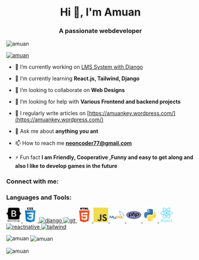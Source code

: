 <h1 align="center">Hi 👋, I'm Amuan</h1>
<h3 align="center">A passionate webdeveloper</h3>

<p align="left"> <img src="https://komarev.com/ghpvc/?username=amuan&label=Profile%20views&color=0e75b6&style=flat" alt="amuan" /> </p>

<p align="left"> <a href="https://github.com/ryo-ma/github-profile-trophy"><img src="https://github-profile-trophy.vercel.app/?username=amuan" alt="amuan" /></a> </p>

- 🔭 I’m currently working on [LMS System with Django ](https://github.com/Coderllkey/ReactShopProject)

- 🌱 I’m currently learning **React.js, Tailwind, Django**

- 👯 I’m looking to collaborate on **Web Designs**

- 🤝 I’m looking for help with **Various Frontend and backend projects**

- 📝 I regularly write articles on [https://amuankey.wordpress.com/](https://amuankey.wordpress.com/)

- 💬 Ask me about **anything you ant**

- 📫 How to reach me **neoncoder77@gmail.com**

- ⚡ Fun fact **I am Friendly, Cooperative ,Funny and easy to get along and also I like to develop games in the future**

<h3 align="left">Connect with me:</h3>
<p align="left">
</p>

<h3 align="left">Languages and Tools:</h3>
<p align="left"> <a href="https://getbootstrap.com" target="_blank" rel="noreferrer"> <img src="https://raw.githubusercontent.com/devicons/devicon/master/icons/bootstrap/bootstrap-plain-wordmark.svg" alt="bootstrap" width="40" height="40"/> </a> <a href="https://www.w3schools.com/css/" target="_blank" rel="noreferrer"> <img src="https://raw.githubusercontent.com/devicons/devicon/master/icons/css3/css3-original-wordmark.svg" alt="css3" width="40" height="40"/> </a> <a href="https://www.djangoproject.com/" target="_blank" rel="noreferrer"> <img src="https://cdn.worldvectorlogo.com/logos/django.svg" alt="django" width="40" height="40"/> </a> <a href="https://git-scm.com/" target="_blank" rel="noreferrer"> <img src="https://www.vectorlogo.zone/logos/git-scm/git-scm-icon.svg" alt="git" width="40" height="40"/> </a> <a href="https://www.w3.org/html/" target="_blank" rel="noreferrer"> <img src="https://raw.githubusercontent.com/devicons/devicon/master/icons/html5/html5-original-wordmark.svg" alt="html5" width="40" height="40"/> </a> <a href="https://developer.mozilla.org/en-US/docs/Web/JavaScript" target="_blank" rel="noreferrer"> <img src="https://raw.githubusercontent.com/devicons/devicon/master/icons/javascript/javascript-original.svg" alt="javascript" width="40" height="40"/> </a> <a href="https://www.mysql.com/" target="_blank" rel="noreferrer"> <img src="https://raw.githubusercontent.com/devicons/devicon/master/icons/mysql/mysql-original-wordmark.svg" alt="mysql" width="40" height="40"/> </a> <a href="https://www.php.net" target="_blank" rel="noreferrer"> <img src="https://raw.githubusercontent.com/devicons/devicon/master/icons/php/php-original.svg" alt="php" width="40" height="40"/> </a> <a href="https://www.python.org" target="_blank" rel="noreferrer"> <img src="https://raw.githubusercontent.com/devicons/devicon/master/icons/python/python-original.svg" alt="python" width="40" height="40"/> </a> <a href="https://reactjs.org/" target="_blank" rel="noreferrer"> <img src="https://raw.githubusercontent.com/devicons/devicon/master/icons/react/react-original-wordmark.svg" alt="react" width="40" height="40"/> </a> <a href="https://reactnative.dev/" target="_blank" rel="noreferrer"> <img src="https://reactnative.dev/img/header_logo.svg" alt="reactnative" width="40" height="40"/> </a> <a href="https://tailwindcss.com/" target="_blank" rel="noreferrer"> <img src="https://www.vectorlogo.zone/logos/tailwindcss/tailwindcss-icon.svg" alt="tailwind" width="40" height="40"/> </a> </p>

<p><img align="left" src="https://github-readme-stats.vercel.app/api/top-langs?username=amuan&show_icons=true&locale=en&layout=compact" alt="amuan" /></p>

<p>&nbsp;<img align="center" src="https://github-readme-stats.vercel.app/api?username=amuan&show_icons=true&locale=en" alt="amuan" /></p>

<p><img align="center" src="https://github-readme-streak-stats.herokuapp.com/?user=amuan&" alt="amuan" /></p>

<!---
Coderllkey/Coderllkey is a ✨ special ✨ repository because its `README.md` (this file) appears on your GitHub profile.
You can click the Preview link to take a look at your changes.
--->
